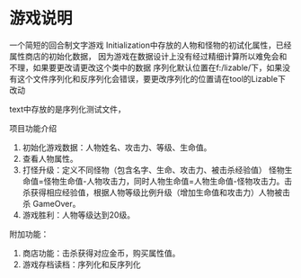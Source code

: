 # 游戏说明
一个简短的回合制文字游戏
Initialization中存放的人物和怪物的初试化属性，已经属性商店的初始化数据，
因为游戏在数据设计上没有经过精细计算所以难免会和不理，如果要更改请更改这个类中的数据
序列化默认位置在f:/lizable/下，如果没有这个文件序列化和反序列化会错误，要更改序列化的位置请在tool的Lizable下改动

text中存放的是序列化测试文件，

项目功能介绍	
1.	初始化游戏数据：人物姓名、攻击力、等级、生命值。
2.	查看人物属性。
3.	打怪升级：定义不同怪物（包含名字、生命、攻击力、被击杀经验值）
怪物生命值=怪物生命值-人物攻击力，同时人物生命值=人物生命值-怪物攻击力。击杀获得相应经验值，根据人物等级比例升级（增加生命值和攻击力）人物被击杀 GameOver。
4.	游戏胜利：人物等级达到20级。

附加功能：
1.	商店功能：击杀获得对应金币，购买属性值。
2.	游戏存档读档：序列化和反序列化 
